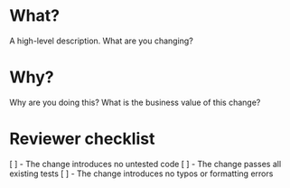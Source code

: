 # What?

A high-level description.  What are you changing?

# Why?

Why are you doing this?  What is the business value of this change?

# Reviewer checklist

[ ] - The change introduces no untested code
[ ] - The change passes all existing tests
[ ] - The change introduces no typos or formatting errors
